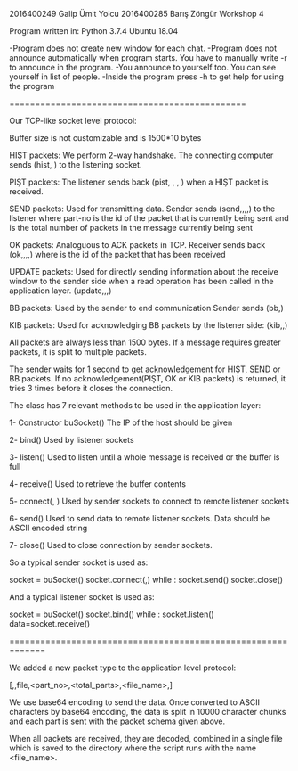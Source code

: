 2016400249 Galip Ümit Yolcu
2016400285 Barış Zöngür
Workshop 4

Program written in: Python 3.7.4 Ubuntu 18.04

-Program does not create new window for each chat.
-Program does not announce automatically when program starts. You have to manually write -r to announce in the program. 
-You announce to yourself too. You can see yourself in list of people.
-Inside the program press -h to get help for using the program

==============================================

Our TCP-like socket level protocol:

Buffer size is not customizable and is 1500*10 bytes

HIŞT packets: We perform 2-way handshake. The connecting computer sends
 (hist, <sender-IP>) 
to the listening socket.

PIŞT packets: The listener sends back 
(pist, <listener-IP>, <listener-Port>, <receive window size>)
when a HIŞT packet is received.

SEND packets: Used for transmitting data. Sender sends
(send,<sender-IP>,<part-no>,<total-parts>,<content>)
to the listener where part-no is the id of the packet that is currently being sent and <total-parts> is the total number of packets in the message currently being sent

OK packets: Analoguous to ACK packets in TCP.
Receiver sends back
(ok,<listener-IP>,<listener-Port>,<current-receive-window>,<part-no>)
where <part-no> is the id of the packet that has been received

UPDATE packets: Used for directly sending information about the receive window to the sender side when a read operation has been called in the application layer.
(update,<listener-IP>,<listener-Port>,<current-receive-window>)

BB packets: Used by the sender to end communication
Sender sends
(bb,<sender-IP>)

KIB packets: Used for acknowledging BB packets by the listener side:
(kib,<listener-IP>,<listener-Port>)


All packets are always less than 1500 bytes. If a message requires greater packets, it is split to multiple packets.

The sender waits for 1 second to get acknowledgement for HIŞT, SEND or BB packets. If no acknowledgement(PIŞT, OK or KIB packets) is returned, it tries 3 times before it closes the connection.

The class has 7 relevant methods to be used in the application layer:

1- Constructor buSocket(<IP>)
The IP of the host should be given

2- bind(<port>)
Used by listener sockets

3- listen()
Used to listen until a whole message is received or the buffer is full

4- receive()
Used to retrieve the buffer contents

5- connect(<listener-IP>, <listener-Port>)
Used by sender sockets to connect to remote listener sockets

6- send(<data>)
Used to send data to remote listener sockets. Data should be ASCII encoded string

7- close()
Used to close connection by sender sockets.

So a typical sender socket is used as:

socket = buSocket(<myIp>)
socket.connect(<remoteIP>,<remotePort>)
while <condition>:
	socket.send(<data>)
socket.close()

And a typical listener socket is used as:

socket = buSocket(<myIP>)
socket.bind(<myPort>)
while <condition>:
	socket.listen()
	data=socket.receive()

=============================================================

We added a new packet type to the application level protocol:

[<userName>,<userIP>,file,<part_no>,<total_parts>,<file_name>,<content>]

We use base64 encoding to send the data. Once converted to ASCII characters by base64 encoding, the data is split in 10000 character chunks and each part is sent with the packet schema given above.

When all packets are received, they are decoded, combined in a single file which is saved to the directory where the script runs with the name <file_name>.


